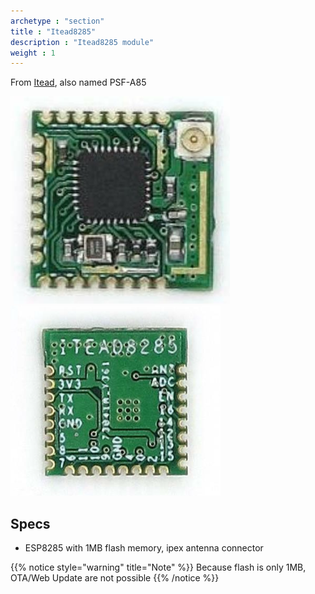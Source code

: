 ```yaml
---
archetype : "section"
title : "Itead8285"
description : "Itead8285 module"
weight : 1
---
```


From [Itead](https://wiki.iteadstudio.com/PSF-A85), also named PSF-A85

![image](face.png?width=400px) ![image](back.png?width=400px)

## Specs
* ESP8285 with 1MB flash memory, ipex antenna connector

{{% notice style="warning" title="Note"  %}}
Because flash is only 1MB, OTA/Web Update are not possible
{{% /notice %}}
